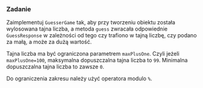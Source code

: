 ### Zadanie

Zaimplementuj `GuesserGame` tak, aby przy tworzeniu obiektu
została wylosowana tajna liczba, a metoda `guess` zwracała odpowiednie
`GuessResponse` w zależności od tego czy trafiono w tajną liczbę, 
czy podano za małą, a może za dużą wartość.

Tajna liczba ma być ograniczona parametrem `maxPlusOne`. 
Czyli jeżeli `maxPlusOne=100`, maksymalna dopuszczalna tajna liczba to `99`.
Minimalna dopuszczalna tajna liczba to zawsze `0`.

Do ograniczenia zakresu należy użyć operatora modulo `%`.